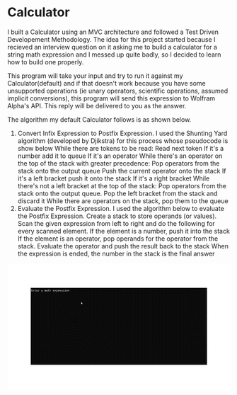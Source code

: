 # Calculator
I built a Calculator using an MVC architecture and followed a Test Driven Developement Methodology.
The idea for this project started because I recieved an interview question on it asking
me to build a calculator for a string math expression and I messed up quite badly, so I
decided to learn how to build one properly.

This program will take your input and try to run it against my Calculator(default) and
if that doesn't work because you have some unsupported operations (ie unary operators,
scientific operations, assumed implicit conversions), this program will send this expression 
to Wolfram Alpha's API. This reply will be delivered to you as the answer.

The algorithm my default Calculator follows is as shown below.
  1. Convert Infix Expression to Postfix Expression.
      I used the Shunting Yard algorithm (developed by Djikstra) for this process whose pseudocode is show below
            While there are tokens to be read:
                Read next token
                If it's a number add it to queue
                If it's an operator
                  While there's an operator on the top of the stack with greater precedence:
                     Pop operators from the stack onto the output queue
                  Push the current operator onto the stack
                If it's a left bracket push it onto the stack
                If it's a right bracket 
                  While there's not a left bracket at the top of the stack:
                         Pop operators from the stack onto the output queue.
                   Pop the left bracket from the stack and discard it
            While there are operators on the stack, pop them to the queue
  2. Evaluate the Postfix Expression.
      I used the algorithm below to evaluate the Postfix Expression.
        Create a stack to store operands (or values). 
        Scan the given expression from left to right and do the following for every scanned element. 
            If the element is a number, push it into the stack 
            If the element is an operator, pop operands for the operator from the stack. Evaluate the operator and push the result back to the stack 
        When the expression is ended, the number in the stack is the final answer
      
![](https://github.com/cchandel-dev/Calculator/blob/main/demo.gif)
